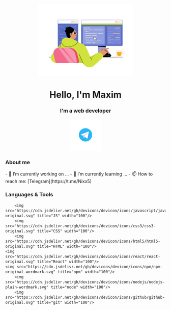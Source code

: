 <div id="header" align="center">
 <img src="juicy-man-programmer-writing-code-and-make-web-design-on-a-pc.gif" width="300" />
</div>  

<div align="center">
	 <h1>Hello, I'm Maxim</h1>
	 <h3>I'm a web developer</h3>
</div>

<div id="social-links" align="center">
	<a href="https://t.me/Nixx5">
		<img src="telegram.svg" alt="Telegram" width="100"/>
	</a>
</div>

<div id="aboutMe">
	<h3>About me</h3>
	- 🔭 I’m currently working on ...
	- 🌱 I’m currently learning ...
	- 📫 How to reach me: [Telegram](https://t.me/Nixx5)
</div>

<div id="tools">
	<h3>Languages & Tools</h3>
	
        <img src="https://cdn.jsdelivr.net/gh/devicons/devicon/icons/javascript/javascript-original.svg" title="JS" width="100"/>
        <img src="https://cdn.jsdelivr.net/gh/devicons/devicon/icons/css3/css3-original.svg" title="CSS" width="100"/>
        <img src="https://cdn.jsdelivr.net/gh/devicons/devicon/icons/html5/html5-original.svg" title="HTML" width="100"/>
	<img src="https://cdn.jsdelivr.net/gh/devicons/devicon/icons/react/react-original.svg" title="React" width="100"/>
	<img src="https://cdn.jsdelivr.net/gh/devicons/devicon/icons/npm/npm-original-wordmark.svg" title="npm" width="100"/>
        <img src="https://cdn.jsdelivr.net/gh/devicons/devicon/icons/nodejs/nodejs-plain-wordmark.svg" title="node" width="100"/>
        <img src="https://cdn.jsdelivr.net/gh/devicons/devicon/icons/github/github-original.svg" title="git" width="100"/>
          
          
	

</div>

<!--
**Nixx342/Nixx342** is a ✨ _special_ ✨ repository because its `README.md` (this file) appears on your GitHub profile.

Here are some ideas to get you started:

- 🔭 I’m currently working on ...
- 🌱 I’m currently learning ...
- 👯 I’m looking to collaborate on ...
- 🤔 I’m looking for help with ...
- 💬 Ask me about ...
- 📫 How to reach me: ...
- 😄 Pronouns: ...
- ⚡ Fun fact: ...
-->
